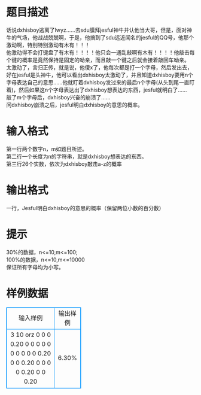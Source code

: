 # 

 
 # 题目描述 
话说dxhisboy逃离了lwyz……去sdu膜拜jesful神牛并认他当大哥，但是，面对神牛的气场，他战战兢兢啊，于是，他搞到了sdu远近闻名的jesful的QQ号，他那个激动啊，特别特别激动有木有！！！<BR>	他激动得不会打键盘了有木有！！！！他只会一通乱敲啊有木有！！！！他敲击每个键的概率是竟然保持是固定的呦亲，而且敲一个键之后就会接着敲回车呦亲。<BR>	太激动了，言归正传，就是说，他傻x了，他每次都是打一个字母，然后发出去，好在jesful是头神牛，他可以看出dxhisboy太激动了，并且知道dxhisboy要用n个字母表达自己的意思……他就盯着dxhisboy发过来的最后n个字母(从头到尾一直盯着)，然后如果这n个字母表达出了dxhisboy想表达的东西，jesful就明白了……<BR>	敲了m个字母后，dxhisboy兴奋的崩溃了……<BR>	问dxhisboy崩溃之后，jesful明白dxhisboy的意思的概率。 

 
 # 输入格式 
第一行两个数字n，m如题目所述。<BR>	第二行一个长度为n的字符串，就是dxhisboy想表达的东西。<BR>	第三行26个实数，依次为dxhisboy敲击a-z的概率 

 
 # 输出格式 
一行，Jesful明白dxhisboy的意思的概率（保留两位小数的百分数） 

 
 # 提示 
30%的数据，n&lt;=10,m&lt;=100;<BR>	100%的数据，n&lt;=10,m&lt;=10000<BR>	保证所有字母均为小写。 
# 样例数据
<style>
        table,table tr th, table tr td { border:1px solid #0094ff; }
        table { width: 200px; min-height: 25px; line-height: 25px; text-align: center; border-collapse: collapse;}   
    </style>
<table>
	<tr>
		<td>输入样例</td>
		<td>输出样例</td>
	</tr>
<tr><td>3 10
orz
0 0 0 0.20 0 0 0 0 0 0 0 0 0 0 0.20 0 0 0.20 0 0 0 0 0.20 0 0 0.20
</td><td>6.30%</td></tr></table>
